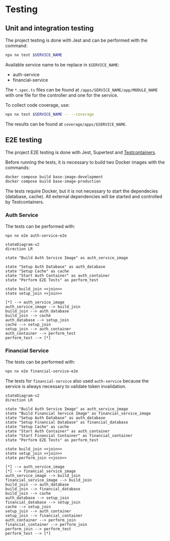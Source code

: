 # Testing

## Unit and integration testing

The project testing is done with Jest and can be performed with the command:

```sh
npx nx test $SERVICE_NAME
```

Available service name to be replace in `$SERVICE_NAME`:

- auth-service
- financial-service

The `*.spec.ts` files can be found at `/apps/SERVICE_NAME/app/MODULE_NAME` with one file for the controller and one for the service.

To collect code coverage, use:

```sh
npx nx test $SERVICE_NAME -- --coverage
```

The results can be found at `coverage/apps/$SERVICE_NAME`.

## E2E testing

The project E2E testing is done with Jest, Supertest and [Testcontainers](https://testcontainers.com/).

Before running the tests, it is necessary to build two Docker images with the commands:

```sh
docker compose build base-image-development
docker compose build base-image-production
```

The tests require Docker, but it is not necessary to start the dependecies (database, cache). All external dependencies will be started and controlled by Testcontainers.

### Auth Service

The tests can be performed with:

```sh
npx nx e2e auth-service-e2e
```

```mermaid
stateDiagram-v2
direction LR

state "Build Auth Service Image" as auth_service_image

state "Setup Auth Database" as auth_database
state "Setup Cache" as cache
state "Start Auth Container" as auth_container
state "Perform E2E Tests" as perform_test

state build_join <<join>>
state setup_join <<join>>

[*] --> auth_service_image
auth_service_image --> build_join
build_join --> auth_database
build_join --> cache
auth_database --> setup_join
cache --> setup_join
setup_join --> auth_container
auth_container --> perform_test
perform_test --> [*]
```

### Financial Service

The tests can be performed with:

```sh
npx nx e2e financial-service-e2e
```

The tests for `financial-service` also used `auth-service` because the service is always necessary to validate token invalidation.

```mermaid
stateDiagram-v2
direction LR

state "Build Auth Service Image" as auth_service_image
state "Build Financial Service Image" as financial_service_image
state "Setup Auth Database" as auth_database
state "Setup Financial Database" as financial_database
state "Setup Cache" as cache
state "Start Auth Container" as auth_container
state "Start Financial Container" as financial_container
state "Perform E2E Tests" as perform_test

state build_join <<join>>
state setup_join <<join>>
state perform_join <<join>>

[*] --> auth_service_image
[*] --> financial_service_image
auth_service_image --> build_join
financial_service_image --> build_join
build_join --> auth_database
build_join --> financial_database
build_join --> cache
auth_database --> setup_join
financial_database --> setup_join
cache --> setup_join
setup_join --> auth_container
setup_join --> financial_container
auth_container --> perform_join
financial_container --> perform_join
perform_join --> perform_test
perform_test --> [*]
```
